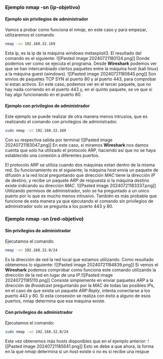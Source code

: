 ### Ejemplo nmap -sn (ip-objetivo)
#### Ejemplo sin privilegios de administrador

Vamos a probar como funciona el *nmap*, en este caso y para empezar, utilizaremos el comando
```sh
nmap -sn 192.168.32.169
```
Esta ip, es la ip de la máquina windows metasploit3. El resultado del comando es el siguiente: ![[Pasted image 20240721180124.png]]
Donde podemos ver como se ejecuta el programa.
Desde **Wireshark** podemos ver que se han intercambiado ciertos paquetes entre la máquina host (kali linux) a la máquina guest (windows).
![[Pasted image 20240721180845.png]]
Son envios de paquetes TCP SYN al puerto 80 y al puerto 443, para comprobar si estan activos. En este caso, podemos ver en el tercer paquete, que no hay nada corriendo en el puerto 443 y, en el quinto paquete, se ve que si hay algo funcionando en el puerto 80.

#### Ejemplo con privilegios de administrador

Este ejemplo se puede realizar de otra manera menos intrusiva, que es realizando el comando con privilegios de administrador.
```sh
sudo nmap -sn 192.168.32.169
```
Con su respectiva salida por terminal
![[Pasted image 20240721183047.png]]
En este caso, si miramos **Wireshark** nos damos cuenta que solo ha utilizado el protocolo ARP, haciendo así que no se haya establecido una conexión a diferentes puertos. 

El protocolo ARP se utiliza cuando dos máquinas estan dentro de la misma red. Su funcionamiento es el siguiente; la máquina host envia un paquete de difusión a la red local preguntando que dirección *MAC* tiene la dirección *IP* de destino, y recibe un paquete *ARP* de respuesta si la máquina destino existe indicando su dirección *MAC*.
![[Pasted image 20240721183337.png]]
Utilizando permisos de administrador, solo se ha preguntado a un unico puerto por lo que es mucho menos intrusivo.
También es más probable que funcione de esta manera ya que ejecutando el comando sin privilegios de administrador solo se pregunta a los puerto 443 y 80.

### Ejemplo nmap -sn (red-objetivo)

#### Sin privilegios de administrador
Ejecutamos el comando:
```sh
nmap -sn 192.168.32.0/24
```
Es la dirección de red la red local que estamos utilizando. Como resultado obtenemos lo siguiente: 
![[Pasted image 20240721184839.png]]
Si vemos el **Wireshark** podemos comprobar como funciona este comando utilizando la dirección de la red en lugar de una *IP*.![[Pasted image 20240721185110.png]]
Consiste simplemente en enviar paquetes *ARP* a la dirección de *Broadcast* preguntando por la *MAC* de todas las posibles *IP*s, en el caso de que exista un paquete *ARP Reply*, intenta conectarse a los puerto 443 y 80. Si esta consexión se realiza con éxito a alguno de esos puertos, nmap determina que esa máquina existe.

#### Con privilegios de administrador

Ejecutamos el comando:
```sh
sudo nmap -sn 192.168.32.0/24
```
Este vez obtenemos más hosts disponibles que en el ejemplo anterior: ![[Pasted image 20240721185641.png]]
Esto se debe a que ahora, la forma en la que *nmap* determina si un *host* existe o no es si recibe una respue
